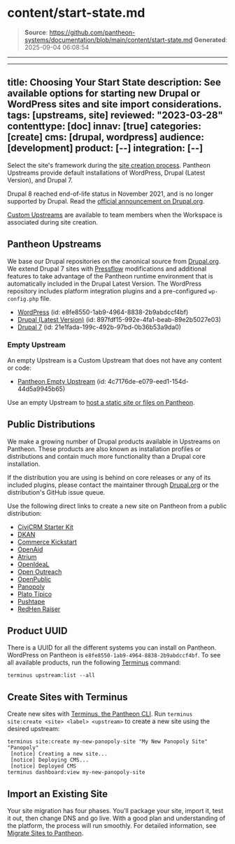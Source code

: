 # content/start-state.md

> **Source**: https://github.com/pantheon-systems/documentation/blob/main/content/start-state.md
> **Generated**: 2025-09-04 06:08:54

---

---
title: Choosing Your Start State
description: See available options for starting new Drupal or WordPress sites and site import considerations.
tags: [upstreams, site]
reviewed: "2023-03-28"
contenttype: [doc]
innav: [true]
categories: [create]
cms: [drupal, wordpress]
audience: [development]
product: [--]
integration: [--]
---

Select the site's framework during the [site creation process](/guides/legacy-dashboard/create-sites). Pantheon Upstreams provide default installations of WordPress, Drupal (Latest Version), and Drupal 7.

<Alert title="Note"  type="info" >

Drupal 8 reached end-of-life status in November 2021, and is no longer supported by Drupal. Read the [official announcement on Drupal.org](https://www.drupal.org/psa-2021-06-29).

</Alert>

[Custom Upstreams](/guides/custom-upstream) are available to team members when the Workspace is associated during site creation.

## Pantheon Upstreams

We base our Drupal repositories on the canonical source from [Drupal.org](https://www.drupal.org/). We extend Drupal 7 sites with [Pressflow](http://www.pressflow.org/) modifications and additional features to take advantage of the Pantheon runtime environment that is automatically included in the Drupal Latest Version. The WordPress repository includes platform integration plugins and a pre-configured `wp-config.php` file.

- [WordPress](https://dashboard.pantheon.io/sites/create?upstream_id=e8fe8550-1ab9-4964-8838-2b9abdccf4bf) (id: e8fe8550-1ab9-4964-8838-2b9abdccf4bf)
- [Drupal (Latest Version)](https://dashboard.pantheon.io/sites/create?upstream_id=897fdf15-992e-4fa1-beab-89e2b5027e03) <Popover content="Defaults to SFTP Mode" /> (id: 897fdf15-992e-4fa1-beab-89e2b5027e03)
- [Drupal 7](https://dashboard.pantheon.io/sites/create?upstream_id=21e1fada-199c-492b-97bd-0b36b53a9da0) (id: 21e1fada-199c-492b-97bd-0b36b53a9da0)

### Empty Upstream

An empty Upstream is a Custom Upstream that does not have any content or code:

- [Pantheon Empty Upstream](https://dashboard.pantheon.io/sites/create?upstream_id=4c7176de-e079-eed1-154d-44d5a9945b65) (id: 4c7176de-e079-eed1-154d-44d5a9945b65)

Use an empty Upstream to [host a static site or files on Pantheon](/static-site-empty-upstream).

## Public Distributions

We make a growing number of Drupal products available in Upstreams on Pantheon. These products are also known as installation profiles or distributions and contain much more functionality than a Drupal core installation.

<Alert title="Note" type="info">

If the distribution you are using is behind on core releases or any of its included plugins, please contact the maintainer through [Drupal.org](https://www.drupal.org) or the distribution's GitHub issue queue.

</Alert>

Use the following direct links to create a new site on Pantheon from a public distribution:

- [CiviCRM Starter Kit](https://dashboard.pantheon.io/sites/create?upstream_id=3b754bc2-48f8-4388-b5b5-2631098d03de) [<Icon icon="github"/>](https://github.com/kreynen/civicrm-starterkit-drops-7)
- [DKAN](https://dashboard.pantheon.io/sites/create?upstream_id=d7370d7e-46fb-4b10-b79f-942b5abf51de) [<Icon icon="github"/>](https://github.com/NuCivic/dkan-drops-7)
- [Commerce Kickstart](https://dashboard.pantheon.io/sites/create?upstream_id=8a662dde-53d6-4fdb-8eac-eea9f5848d00) [<Icon icon="github"/>](https://github.com/commerceguys/kickstart-drops-7)
- [OpenAid](https://dashboard.pantheon.io/sites/create?upstream_id=2adff196-4672-44c9-af2a-4590963b90d8) [<Icon icon="github"/>](https://bitbucket.org/joelsteidl/openaid-drops-7)
- [Atrium](https://dashboard.pantheon.io/sites/create?upstream_id=31bc4254-be20-4e8d-afe6-6c585e58435a) [<Icon icon="github"/>](https://github.com/phase2/openatrium-drops-7)
- [OpenIdeaL](https://dashboard.pantheon.io/sites/create?upstream_id=86112161-4cb2-410f-8bb1-8a1fb4f56dae) [<Icon icon="github"/>](https://github.com/linnovate/openideal-on-drops-7)
- [Open Outreach](https://dashboard.pantheon.io/sites/create?upstream_id=4c17f505-05d0-4b79-b38a-0bc548405a10) [<Icon icon="github"/>](https://github.com/nedjo/openoutreach-drops-7)
- [OpenPublic](https://dashboard.pantheon.io/sites/create?upstream_id=b459145b-8771-4597-8b84-684a3d93dce0) [<Icon icon="github"/>](https://github.com/phase2/openpublic-drops-7)
- [Panopoly](https://dashboard.pantheon.io/sites/create?upstream_id=175cce4f-fa3f-4426-b1a6-e0fae9e19f2e) [<Icon icon="github"/>](https://github.com/populist/panopoly-drops-7)
- [Plato Típico](https://dashboard.pantheon.io/sites/create?upstream_id=216f85b2-620b-470d-9597-f64ade76dc9a) [<Icon icon="github"/>](https://github.com/enzolutions/plato_tipico)
- [Pushtape](https://dashboard.pantheon.io/sites/create?upstream_id=f141b5e0-a614-4294-a86c-6c24df9bf6c5) [<Icon icon="github"/>](https://github.com/zirafa/pushtape-drops-7)
- [RedHen Raiser](https://dashboard.pantheon.io/sites/create?upstream_id=10d6937e-1dd2-4490-9950-11867ba43597) [<Icon icon="github"/>](https://github.com/thinkshout/redhenraiser-drops-7)

## Product UUID

There is a UUID for all the different systems you can install on Pantheon. WordPress on Pantheon is `e8fe8550-1ab9-4964-8838-2b9abdccf4bf`. To see all available products, run the following [Terminus](/terminus) command:

```bash{promptUser: user}
terminus upstream:list --all
```

## Create Sites with Terminus

Create new sites with [Terminus, the Pantheon CLI](/terminus). Run `terminus site:create <site> <label> <upstream>` to create a new site using the desired upstream:

```bash{outputLines: 2-4}
terminus site:create my-new-panopoly-site "My New Panopoly Site" "Panopoly"
 [notice] Creating a new site...
 [notice] Deploying CMS...
 [notice] Deployed CMS
terminus dashboard:view my-new-panopoly-site
```

## Import an Existing Site

Your site migration has four phases. You’ll package your site, import it, test it out, then change DNS and go live. With a good plan and understanding of the platform, the process will run smoothly. For detailed information, see [Migrate Sites to Pantheon](/guides/guided/).
